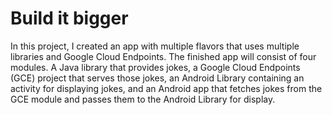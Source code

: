 # Build it bigger
In this project, I created an app with multiple flavors that uses multiple libraries and Google
Cloud Endpoints. The finished app will consist of four modules. A Java library that provides jokes, 
a Google Cloud Endpoints (GCE) project that serves those jokes, an Android Library containing an 
activity for displaying jokes, and an Android app that fetches jokes from the GCE module and passes 
them to the Android Library for display.